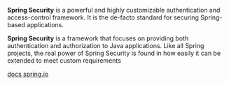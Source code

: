 **Spring Security** is a powerful and highly customizable authentication and access-control framework. It is the de-facto standard for securing Spring-based applications.

**Spring Security** is a framework that focuses on providing both authentication and authorization to Java applications. Like all Spring projects, the real power of Spring Security is found in how easily it can be extended to meet custom requirements

<a href="https://spring.io/projects/spring-security">docs spring.io</a>